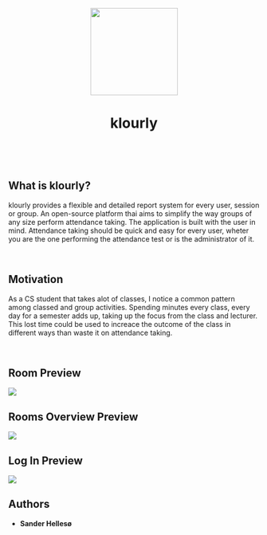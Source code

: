 <p align="center">
    <img src="https://firebasestorage.googleapis.com/v0/b/klourly-44ba2.appspot.com/o/illustrations%2Fstage-3-256.png?alt=media&token=f3594431-5a2d-4809-b0a8-caa68afd9f38" height="175" width="175" />
    <h1 align="center">klourly</h1>
    <br>
</p>
 
<br>

## What is klourly?

<p>
klourly provides a flexible and detailed report system for every user, session or group.  
An open-source platform thai aims to simplify the way groups of any size perform attendance taking.
The application is built with the user in mind. Attendance taking should be quick and easy for
every user, wheter you are the one performing the attendance test or is the administrator of it.
</p>

<br>
 
 ## Motivation

<p>
 As a CS student that takes alot of classes, I notice a common pattern among classed and group activities.
 Spending minutes every class, every day for a semester adds up, taking up the focus from the class and lecturer.
 This lost time could be used to increace the outcome of the class in different ways than waste it on attendance taking.
</p>

<br>
 
## Room Preview
<img src="https://github.com/sanderhelleso/klourly/blob/master/client/public/img/readme/readme1.jpg"></img>
<br>


## Rooms Overview Preview
<img src="https://github.com/sanderhelleso/klourly/blob/master/client/public/img/readme/readme2.jpg"></img>
<br>

## Log In Preview
<img src="https://github.com/sanderhelleso/klourly/blob/master/client/public/img/readme/readme3.jpg"></img>
<br>


## Authors

* **Sander Hellesø**
